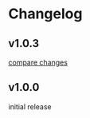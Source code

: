 # Changelog

## v1.0.3

[compare changes](https://github.com/BananaAcid/nuxt-dropzone-filelist/compare/v1.0.1...v1.0.3)

## v1.0.0
initial release

